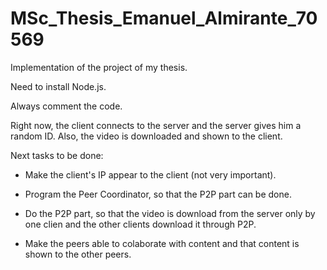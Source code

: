 # MSc_Thesis_Emanuel_Almirante_70569
Implementation of the project of my thesis.

Need to install Node.js.

Always comment the code.

Right now, the client connects to the server and the server gives him a random ID. Also, the video is downloaded and shown to the client.

Next tasks to be done:

* Make the client's IP appear to the client (not very important).

* Program the Peer Coordinator, so that the P2P part can be done.

* Do the P2P part, so that the video is download from the server only by one clien and the other clients download it through P2P.

* Make the peers able to colaborate with content and that content is shown to the other peers.
